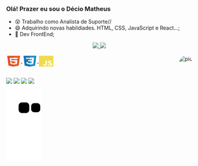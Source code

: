### Olá! Prazer eu sou o Décio Matheus 



- 😵 Trabalho como Analista de Suporte//
- 😄 Adquirindo novas habildiades. HTML, CSS, JavaScript e React...;
- 💬 Dev FrontEnd;
<div align="center">
  <a href="https://github.com/deciobarros97">
  <img height="180em" src="https://github-readme-stats.vercel.app/api?username=deciobarros97&show_icons=true&theme=dark&include_all_commits=true&count_private=true"/>
  <img height="180em" src="https://github-readme-stats.vercel.app/api/top-langs/?username=deciobarros97&layout=compact&langs_count=7&theme=dark"/>
</div>

<div style="display: inline_block"><br>
   <img align="center" alt="HTML" height="30" width="40" src="https://raw.githubusercontent.com/devicons/devicon/master/icons/html5/html5-original.svg">
   <img align="center" alt="CSS" height="30" width="40" src="https://raw.githubusercontent.com/devicons/devicon/master/icons/css3/css3-original.svg">
   <img align="center" alt="Js" height="30" width="40" src="https://raw.githubusercontent.com/devicons/devicon/master/icons/javascript/javascript-plain.svg">
 

  <img align="right" alt="pic" height="150" style="border-radius:60px;" src="https://avatars.githubusercontent.com/u/57547822?s=400&u=071a4a1d5552110233e51e41d1a1236b7bb3601a&v=4">
</div>
  
   ##
  
  <div> 
  <a href="https://www.instagram.com/decio_matheus/" target="_blank"><img src="https://img.shields.io/badge/-Instagram-%23E4405F?style=for-the-badge&logo=instagram&logoColor=white" target="_blank"></a>
 <a href="#" target="_blank"><img src="https://img.shields.io/badge/Discord-7289DA?style=for-the-badge&logo=discord&logoColor=white" target="_blank"></a> 
  <a href = "mailto: deciobarros97@gmail.com"><img src="https://img.shields.io/badge/-Gmail-%23333?style=for-the-badge&logo=gmail&logoColor=white" target="_blank"></a>
  <a href="https://www.linkedin.com/in/d%C3%A9cio-matheus-199773163/" target="_blank"><img src="https://img.shields.io/badge/-LinkedIn-%230077B5?style=for-the-badge&logo=linkedin&logoColor=white" target="_blank"></a> 
  </div>
  
   ![Snake animation](https://github.com/deciobarros97/deciobarros97/blob/output/github-contribution-grid-snake.svg)
 
</div>
